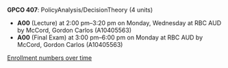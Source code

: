 **GPCO 407**: PolicyAnalysis/DecisionTheory (4 units)

- **A00** (Lecture) at 2:00 pm–3:20 pm on Monday, Wednesday at RBC AUD by McCord, Gordon Carlos (A10405563)
- **A00** (Final Exam) at 3:00 pm–6:00 pm on Monday at RBC AUD by McCord, Gordon Carlos (A10405563)

[Enrollment numbers over time](./GPCO407.tsv)
